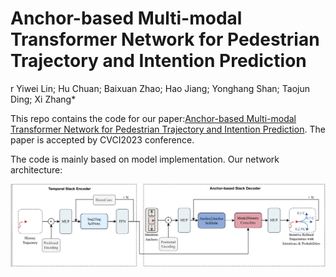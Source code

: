 # Anchor-based Multi-modal Transformer Network for Pedestrian Trajectory and Intention Prediction
r Yiwei Lin; Hu Chuan; Baixuan Zhao; Hao Jiang; Yonghang Shan; Taojun Ding; Xi Zhang*

This repo contains the code for our paper:[Anchor-based Multi-modal Transformer Network for Pedestrian Trajectory and Intention Prediction](). The paper is accepted by CVCI2023 conference.

The code is mainly based on model implementation.
Our network architecture:

<img src="figures/structure.png" width="800">
